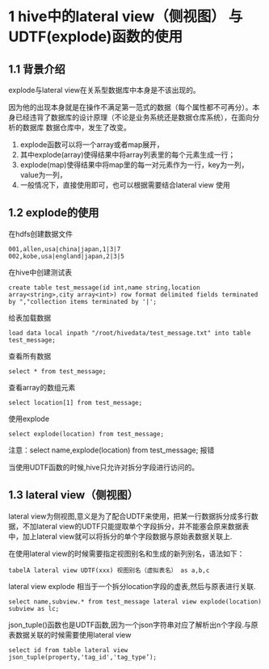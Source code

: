 # 1 hive中的lateral view（侧视图） 与 UDTF(explode)函数的使用

## 1.1 背景介绍
explode与lateral view在关系型数据库中本身是不该出现的。

因为他的出现本身就是在操作不满足第一范式的数据（每个属性都不可再分）。本身已经违背了数据库的设计原理（不论是业务系统还是数据仓库系统），在面向分析的数据库 数据仓库中，发生了改变。
1. explode函数可以将一个array或者map展开，
2. 其中explode(array)使得结果中将array列表里的每个元素生成一行；
3. explode(map)使得结果中将map里的每一对元素作为一行，key为一列，value为一列，
4. 一般情况下，直接使用即可，也可以根据需要结合lateral view 使用

## 1.2 explode的使用
在hdfs创建数据文件
``` 
001,allen,usa|china|japan,1|3|7
002,kobe,usa|england|japan,2|3|5
```

在hive中创建测试表
``` 
create table test_message(id int,name string,location array<string>,city array<int>) row format delimited fields terminated by ","collection items terminated by '|';

```

给表加载数据
``` 
load data local inpath "/root/hivedata/test_message.txt" into table test_message;
```

查看所有数据
``` 
select * from test_message;
```

查看array的数组元素
``` 
select location[1] from test_message;
```

使用explode
``` 
select explode(location) from test_message;
```

注意：select name,explode(location) from test_message; 报错

当使用UDTF函数的时候,hive只允许对拆分字段进行访问的。

## 1.3 lateral view（侧视图）
lateral view为侧视图,意义是为了配合UDTF来使用，把某一行数据拆分成多行数据，不加lateral view的UDTF只能提取单个字段拆分，并不能塞会原来数据表中，加上lateral view就可以将拆分的单个字段数据与原始表数据关联上.

在使用lateral view的时候需要指定视图别名和生成的新列别名，语法如下：
``` 
tabelA lateral view UDTF(xxx) 视图别名（虚拟表名） as a,b,c
```

lateral view explode 相当于一个拆分location字段的虚表,然后与原表进行关联.
``` 
select name,subview.* from test_message lateral view explode(location) subview as lc;
```

json_tuple()函数也是UDTF函数,因为一个json字符串对应了解析出n个字段.与原表数据关联的时候需要使用lateral view
``` 
select id from table lateral view json_tuple(property,'tag_id','tag_type’);
```
